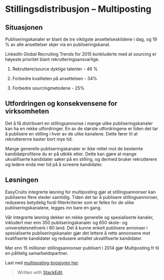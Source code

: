 # Stillingsdistribusjon – Multiposting

## Situasjonen

Publiseringskanaler er blant de tre viktigste ansettelseskildene i dag, og 19 % av alle ansettelser skjer via en publiseringskanal.

LinkedIn Global Recruiting Trends for 2015 konkluderte med at sourcing er høyeste prioritet blant rekrutteringsansvarlige.

1. Rekruttere/source dyktige talenter - 46 %

2. Forbedre kvaliteten på ansettelsen - 34%

3. Forbedre sourcingmetodene - 25%

## Utfordringen og konsekvensene for virksomheten

Det å få distribuert en stillingsannonse i mange ulike publiseringskanaler kan ha en rekke utfordringer. En av de største utfordringene er tiden det tar å publisere en stilling i hver av de ulike kanalene. Dette fører til at rekruttererne kaster bort mye tid.

Mange generelle publiseringskanaler er ikke rettet mot de bestemte kandidatprofilene du er på utkikk etter. Dette kan gjøre at mange ukvalifiserte kandidater søker på en stilling, og dermed bruker rekrutterere og ledere enda mer tid på å screene kandidater.

## Løsningen

EasyCruits integrerte løsning for multiposting gjør at stillingsannonser kan publiseres flere steder samtidig. Tiden det tar å publisere stillingsannonser, reduseres betydelig fordi filterkriterier som er felles for de ulike publiseringskanalene, legges inn bare én gang.

Vår integrerte løsning dekker en rekke generelle og spesialiserte kanaler, inkludert mer enn 350 publiseringskanaler og 650 skole- og universitetsnettverk i 80 land. Det å kunne enkelt publisere annonser i spesialiserte publiseringskanaler gjør det lettere å rette annonsene mot kvalifiserte kandidater og redusere antallet ukvalifiserte kandidater.

Mer enn 15 millioner stillingsannonser publisert i 2014 gjør Multiposting.fr til en pålitelig samarbeidspartner.

Last ned  [multiposting-brosjyren her](https://support.easycruit.net/004_Release_information/Job_Distribution_-_Multiposting).


> Written with [StackEdit](https://stackedit.io/).
<!--stackedit_data:
eyJoaXN0b3J5IjpbMTEwNDEwODM0NV19
-->